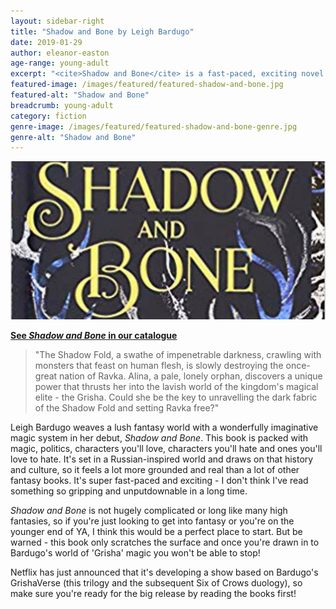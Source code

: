 ```yaml
---
layout: sidebar-right
title: "Shadow and Bone by Leigh Bardugo"
date: 2019-01-29
author: eleanor-easton
age-range: young-adult
excerpt: "<cite>Shadow and Bone</cite> is a fast-paced, exciting novel packed with magic, politics and engaging characters."
featured-image: /images/featured/featured-shadow-and-bone.jpg
featured-alt: "Shadow and Bone"
breadcrumb: young-adult
category: fiction
genre-image: /images/featured/featured-shadow-and-bone-genre.jpg
genre-alt: "Shadow and Bone"
---
```


![Shadow and Bone](/images/featured/featured-shadow-and-bone.jpg)

**[See <cite>Shadow and Bone</cite> in our catalogue](https://suffolk.spydus.co.uk/cgi-bin/spydus.exe/ENQ/OPAC/BIBENQ?BRN=2378774)**

> "The Shadow Fold, a swathe of impenetrable darkness, crawling with monsters that feast on human flesh, is slowly destroying the once-great nation of Ravka. Alina, a pale, lonely orphan, discovers a unique power that thrusts her into the lavish world of the kingdom's magical elite - the Grisha. Could she be the key to unravelling the dark fabric of the Shadow Fold and setting Ravka free?"

Leigh Bardugo weaves a lush fantasy world with a wonderfully imaginative magic system in her debut, <cite>Shadow and Bone</cite>. This book is packed with magic, politics, characters you'll love, characters you'll hate and ones you'll love to hate. It's set in a Russian-inspired world and draws on that history and culture, so it feels a lot more grounded and real than a lot of other fantasy books. It's super fast-paced and exciting - I don't think I've read something so gripping and unputdownable in a long time.

<cite>Shadow and Bone</cite> is not hugely complicated or long like many high fantasies, so if you're just looking to get into fantasy or you're on the younger end of YA, I think this would be a perfect place to start. But be warned - this book only scratches the surface and once you're drawn in to Bardugo's world of 'Grisha' magic you won't be able to stop!

Netflix has just announced that it's developing a show based on Bardugo's GrishaVerse (this trilogy and the subsequent Six of Crows duology), so make sure you're ready for the big release by reading the books first!
